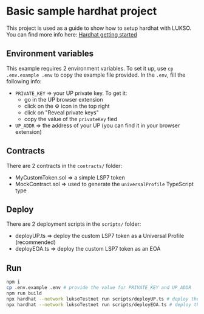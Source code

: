 # Basic sample hardhat project

This project is used as a guide to show how to setup hardhat with LUKSO. You can find more info here: [Hardhat getting started](https://docs.lukso.tech/contracts/getting-started)

## Environment variables

This example requires 2 environment variables. To set it up, use `cp .env.example .env` to copy the example file provided. In the `.env`, fill the following info:

- `PRIVATE_KEY` => your UP private key. To get it:
  - go in the UP browser extension
  - click on the ⚙️ icon in the top right
  - click on "Reveal private keys"
  - copy the value of the `privateKey` fied
- `UP_ADDR` => the address of your UP (you can find it in your browser extension)

## Contracts

There are 2 contracts in the `contracts/` folder:

- MyCustomToken.sol => a simple LSP7 token
- MockContract.sol => used to generate the `universalProfile` TypeScript type

## Deploy

There are 2 deployment scripts in the `scripts/` folder:

- deployUP.ts => deploy the custom LSP7 token as a Universal Profile (recommended)
- deployEOA.ts => deploy the custom LSP7 token as an EOA

## Run

```bash
npm i
cp .env.example .env # provide the value for PRIVATE_KEY and UP_ADDR
npm run build
npx hardhat --network luksoTestnet run scripts/deployUP.ts # deploy the customToken contract as a UP (recommended)
npx hardhat --network luksoTestnet run scripts/deployEOA.ts # deploy the customToken contract as an EOA
```
